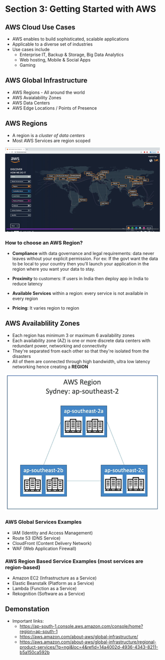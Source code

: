 # Section 3: Getting Started with AWS #

## AWS Cloud Use Cases ##

* AWS enables to build sophisticated, scalable applications
* Applicable to a diverse set of industries
* Use cases include
    * Enterprise IT, Backup & Storage, Big Data Analytics
    * Web hosting, Mobile & Social Apps 
    * Gaming

## AWS Global Infrastructure ##

* AWS Regions - All around the world
* AWS Avaialability Zones
* AWS Data Centers
* AWS Edge Locations / Points of Presence

## AWS Regions ##

* A region is a *cluster of data centers*
* Most AWS Services are region scoped

![alt text](https://github.com/abhinav-dholi/AWS-Dev-Associate-Preparation/blob/main/Stephane%20Maarek%20Course/Pictures/regions.png)

### How to choose an AWS Region? ###

* **Compliance** with data governance and legal requirements: data never leaves without your explicit permission. For ex: If the govt want the data to be local to your country then you'll launch your application in the region where you want your data to stay.

* **Proximity** to customers: If users in India then deploy app in India to reduce latency

* **Available Services** within a region: every service is not available in every region

* **Pricing**: It varies region to region

## AWS Availablility Zones ##

* Each region has minimum 3 or maximum 6 availability zones
* Each availability zone (AZ) is one or more discrete data centers with redundant power, networking and connectivity
* They're separated from each other so that they're isolated from the disasters
* All of them are connected through high bandwidth, ultra low latency networking hence creating a **REGION**

![alt text](https://github.com/abhinav-dholi/AWS-Dev-Associate-Preparation/blob/main/Stephane%20Maarek%20Course/Pictures/AZ.png)

### AWS Global Services Examples ###

* IAM (Identity and Access Management)
* Route 53 (DNS Service)
* CloudFront (Content Delivery Network)
* WAF (Web Application Firewall)

### AWS Region Based Service Examples (most services are region-based) ###

* Amazon EC2 (Infrastructure as a Service)
* Elastic Beanstalk (Platform as a Service)
* Lambda (Function as a Service)
* Rekognition (Software as a Service)

## Demonstation ##

* Important links:
    * https://ap-south-1.console.aws.amazon.com/console/home?region=ap-south-1
    * https://aws.amazon.com/about-aws/global-infrastructure/
    * https://aws.amazon.com/about-aws/global-infrastructure/regional-product-services/?p=ngi&loc=4&refid=14a4002d-4936-4343-8211-b5a150ca592b

